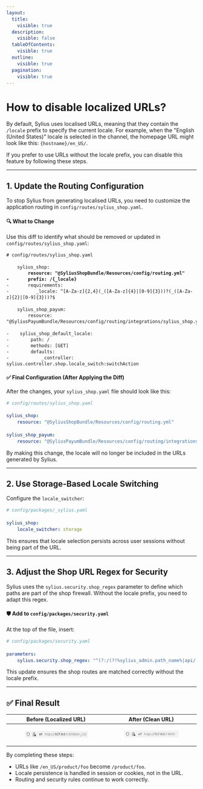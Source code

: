 ```yaml
---
layout:
  title:
    visible: true
  description:
    visible: false
  tableOfContents:
    visible: true
  outline:
    visible: true
  pagination:
    visible: true
---
```


# How to disable localized URLs?

By default, Sylius uses localised URLs, meaning that they contain the `/locale` prefix to specify the current locale. For example, when the "English (United States)" locale is selected in the channel, the homepage URL might look like this: `{hostname}/en_US/`.

If you prefer to use URLs without the locale prefix, you can disable this feature by following these steps.

***

## 1. Update the Routing Configuration

To stop Sylius from generating localised URLs, you need to customize the application routing in `config/routes/sylius_shop.yaml`.

#### 🔍 What to Change

Use this diff to identify what should be removed or updated in `config/routes/sylius_shop.yaml`:

<pre class="language-diff"><code class="lang-diff"># config/routes/sylius_shop.yaml
    
    sylius_shop:
<strong>        resource: "@SyliusShopBundle/Resources/config/routing.yml"
</strong><strong>-       prefix: /{_locale}
</strong>-       requirements:
-          _locale: ^[A-Za-z]{2,4}(_([A-Za-z]{4}|[0-9]{3}))?(_([A-Za-z]{2}|[0-9]{3}))?$
    
    sylius_shop_payum:
        resource: "@SyliusPayumBundle/Resources/config/routing/integrations/sylius_shop.yaml"
    
-    sylius_shop_default_locale:
-        path: /
-        methods: [GET]
-        defaults:
-            _controller: sylius.controller.shop.locale_switch:switchAction
</code></pre>

#### ✅ Final Configuration (After Applying the Diff)

After the changes, your `sylius_shop.yaml` file should look like this:

```yaml
# config/routes/sylius_shop.yaml

sylius_shop:
    resource: "@SyliusShopBundle/Resources/config/routing.yml"

sylius_shop_payum:
    resource: "@SyliusPayumBundle/Resources/config/routing/integrations/sylius_shop.yaml"
```

By making this change, the locale will no longer be included in the URLs generated by Sylius.

***

## 2. Use Storage-Based Locale Switching

Configure the `locale_switcher`:

```yaml
# config/packages/_sylius.yaml

sylius_shop:
    locale_switcher: storage
```

This ensures that locale selection persists across user sessions without being part of the URL.

***

## 3. Adjust the Shop URL Regex for Security

Sylius uses the `sylius.security.shop_regex` parameter to define which paths are part of the shop firewall. Without the locale prefix, you need to adapt this regex.

#### 🛡️ Add to `config/packages/security.yaml`

At the top of the file, insert:

```yaml
# config/packages/security.yaml

parameters:
    sylius.security.shop_regex: "^(?:/(?!%sylius_admin.path_name%|api/.*|api$|media/.*)[^/]++)?"
```

This update ensures the shop routes are matched correctly without the locale prefix.

***

## ✅ Final Result

| Before (Localized URL)                                                                                 | After (Clean URL)                                                                                      |
| ------------------------------------------------------------------------------------------------------ | ------------------------------------------------------------------------------------------------------ |
| <div><figure><img src=".gitbook/assets/image (67).png" alt=""><figcaption></figcaption></figure></div> | <div><figure><img src=".gitbook/assets/image (66).png" alt=""><figcaption></figcaption></figure></div> |

By completing these steps:

* URLs like `/en_US/product/foo` become `/product/foo`.
* Locale persistence is handled in session or cookies, not in the URL.
* Routing and security rules continue to work correctly.
